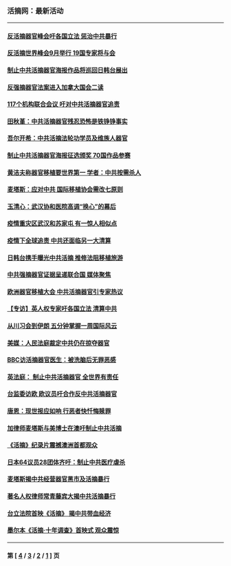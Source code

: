 ### 活摘网：最新活动
---
#### [反活摘器官峰会吁各国立法 惩治中共暴行](../../pages/nf5883/n13245052.md?09200430) 
#### [反活摘世界峰会9月举行 19国专家将与会](../../pages/nf5883/n13201492.md?09200430) 
#### [制止中共活摘器官海报作品将巡回日韩台展出](../../pages/nf5883/n13177791.md?09200430) 
#### [反强摘器官法案进入加拿大国会二读](../../pages/nf5883/n13033450.md?09200430) 
#### [117个机构联合会议 吁对中共活摘器官追责](../../pages/nf5883/n12775087.md?09200430) 
#### [田秋堇：中共活摘器官残忍恐怖是铁铮铮事实](../../pages/nf5883/n12702148.md?09200430) 
#### [吾尔开希：中共活摘法轮功学员及维族人器官](../../pages/nf5883/n12693197.md?09200430) 
#### [制止中共活摘器官海报征选颁奖 70国作品参赛](../../pages/nf5883/n12692050.md?09200430) 
#### [黄洁夫称器官移植要世界第一 学者：中共按需杀人](../../pages/nf5883/n12572329.md?09200430) 
#### [麦塔斯：应对中共 国际移植协会需改七原则](../../pages/nf5883/n12514711.md?09200430) 
#### [玉清心：武汉协和医院高调“换心”的幕后](../../pages/nf5883/n12298730.md?09200430) 
#### [疫情重灾区武汉和苏家屯 有一惊人相似点](../../pages/nf5883/n12150824.md?09200430) 
#### [疫情下全球追责 中共还面临另一大清算](../../pages/nf5883/n12070397.md?09200430) 
#### [日韩台携手曝光中共活摘 推修法阻移植旅游](../../pages/nf5883/n11712046.md?09200430) 
#### [中共强摘器官证据呈递联合国 媒体聚焦](../../pages/nf5883/n11546426.md?09200430) 
#### [欧洲器官移植大会 中共活摘器官引专家热议](../../pages/nf5883/n11539095.md?09200430) 
#### [【专访】英人权专家吁各国立法 清算中共](../../pages/nf5883/n11367315.md?09200430) 
#### [从川习会到伊朗 五分钟掌握一周国际风云](../../pages/nf5883/n11338520.md?09200430) 
#### [美媒：人民法庭裁定中共仍在掠夺器官](../../pages/nf5883/n11334897.md?09200430) 
#### [BBC访活摘器官医生：被洗脑后无罪恶感](../../pages/nf5883/n11335935.md?09200430) 
#### [英法庭： 制止中共活摘器官 全世界有责任](../../pages/nf5883/n11330691.md?09200430) 
#### [台监委访欧 欧议员吁合作反中共活摘器官](../../pages/nf5883/n11109190.md?09200430) 
#### [唐恩：现世报应如响 行恶者快忏悔赎罪](../../pages/nf5883/n11104016.md?09200430) 
#### [加律师麦塔斯与美博士在澳吁制止中共活摘](../../pages/nf5883/n10724764.md?09200430) 
#### [《活摘》纪录片震撼澳洲首都观众](../../pages/nf5883/n10722747.md?09200430) 
#### [日本64议员28团体齐吁：制止中共医疗虐杀](../../pages/nf5883/n10587757.md?09200430) 
#### [麦塔斯揭中共经营器官黑市及活摘暴行](../../pages/nf5883/n10442407.md?09200430) 
#### [著名人权律师常青藤宾大揭中共活摘暴行](../../pages/nf5883/n10318181.md?09200430) 
#### [台立法院首映《活摘》 揭中共带血经济](../../pages/nf5883/n9938847.md?09200430) 
#### [墨尔本《活摘·十年调查》首映式 观众震惊](../../pages/nf5883/n9522572.md?09200430) 

---
#### 第 [ [4](./4.md?09200430) / [3](./3.md?09200430) / [2](./2.md?09200430) / [1](./1.md?09200430) ] 页
